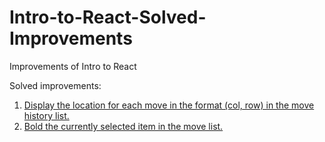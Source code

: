# Intro-to-React-Solved-Improvements

Improvements of Intro to React

Solved improvements:

1. [Display the location for each move in the format (col, row) in the move history list.](https://github.com/uoshvis/Intro-to-React-Solved-Improvements/commit/ee607b5b0aad51b1c68decc7298ec866729c1241)
2. [Bold the currently selected item in the move list.
   ](https://github.com/uoshvis/Intro-to-React-Solved-Improvements/commit/8d91abc6a30be47936d8f4cdbfb4371c80c8b5c3)

